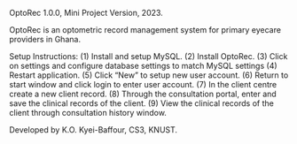 OptoRec 1.0.0, Mini Project Version, 2023.

OptoRec is an optometric record management system for primary eyecare providers in Ghana.

Setup Instructions:
(1)	Install and setup MySQL.
(2)	Install OptoRec.
(3)	Click on settings and configure database settings to match MySQL settings
(4)	Restart application.
(5)	Click “New” to setup new user account.
(6)	Return to start window and click login to enter user account.
(7)	In the client centre create a new client record.
(8)	Through the consultation portal, enter and save the clinical records of the client.
(9)	View the clinical records of the client through consultation history window.

Developed by K.O. Kyei-Baffour, CS3, KNUST.
